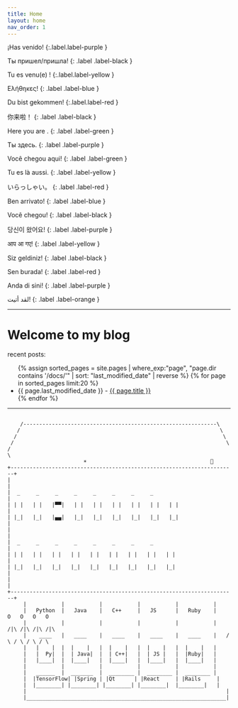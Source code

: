 ```yaml
---
title: Home
layout: home
nav_order: 1
---
```



¡Has venido!
{:.label.label-purple }

Ты пришел/пришла!
{: .label .label-black }

Tu es venu(e) !
{:.label.label-yellow }

Ελήθηκες!
{: .label .label-blue }

Du bist gekommen!
{:.label.label-red }

你来啦！
{: .label .label-black }

Here you are .
{: .label .label-green }

Ты здесь.
{: .label .label-purple }

Você chegou aqui!
{: .label .label-green }

Tu es là aussi.
{: .label .label-yellow }

いらっしゃい。
{: .label .label-red }

Ben arrivato!
{: .label .label-blue }

Você chegou!
{: .label .label-black }

당신이 왔어요!
{: .label .label-purple }

आप आ गए!
{: .label .label-yellow }

Siz geldiniz!
{: .label .label-black }

Sen burada!
{: .label .label-red }

Anda di sini!
{: .label .label-purple }

لقد أتيت!
{: .label .label-orange }



---

# Welcome to my blog

recent posts:

<div class="home-posts">
  <ul>
    {% assign sorted_pages = site.pages | where_exp:"page", "page.dir contains '/docs/'" | sort: "last_modified_date" | reverse %}
    {% for page in sorted_pages limit:20 %}
      <li>{{ page.last_modified_date }} - <a href="/blog{{ page.url }}">{{ page.title }}</a></li>
    {% endfor %}
  </ul>
</div>

--- 

```text

    /-------------------------------------------------------------\
   /                                                               \
  /                                                                 \
 /                                                                   \
/                                                                     \
                        ☀️                                       🌙
+-----------------------------------------------------------------------+
|                                                                       |
|  _     _     _     _     _     _     _     _                          |
| | |   | |   |▀▀|   | |   | |   | |   | |   | |   | |                  |
| |_|   |_|   |▄▄|   |_|   |_|   |_|   |_|   |_|   |_|                  |
|                                                                       |
|  _     _     _     _     _     _     _     _                          |
| | |   | |   | |   | |   | |   | |   | |   | |   | |                   |
| |_|   |_|   |_|   |_|   |_|   |_|   |_|   |_|   |_|                   |
|                                                                       |
+-----------------------------------------------------------------------+
     |           |           |           |           |           |
     |   Python  |   Java    |   C++     |   JS      |   Ruby    |    O   O   O   O
     |           |           |           |           |           |   /|\ /|\ /|\ /|\
     |    ____   |   ____    |   ____    |   ____    |   ____    |   / \ / \ / \ / \
     |   |    |  |  |    |   |  |    |   |  |    |   |  |    |   |
     |   |  Py|  |  | Java|  |  | C++|   |  | JS |   |  |Ruby|   |
     |   |____|  |  |____|   |  |____|   |  |____|   |  |____|   |
     |           |           |           |           |           |
     |   ______  |  _______  |  ________ |  ________ |  ________ |
     |  |TensorFlow| |Spring | |Qt      | |React     | |Rails     |
     |  |________| |________| |________| |________|  |________|   |
     |                                                               |
     |_______________________________________________________________|                                                                        
```



